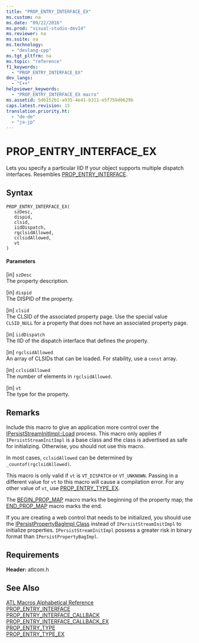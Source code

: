 ```yaml
---
title: "PROP_ENTRY_INTERFACE_EX"
ms.custom: na
ms.date: "09/22/2016"
ms.prod: "visual-studio-dev14"
ms.reviewer: na
ms.suite: na
ms.technology: 
  - "devlang-cpp"
ms.tgt_pltfrm: na
ms.topic: "reference"
f1_keywords: 
  - "PROP_ENTRY_INTERFACE_EX"
dev_langs: 
  - "C++"
helpviewer_keywords: 
  - "PROP_ENTRY_INTERFACE_EX macro"
ms.assetid: 5d6152b1-a935-4e41-b311-e5f759d0629b
caps.latest.revision: 15
translation.priority.ht: 
  - "de-de"
  - "ja-jp"
---
```

# PROP_ENTRY_INTERFACE_EX
Lets you specify a particular IID If your object supports multiple dispatch interfaces. Resembles [PROP_ENTRY_INTERFACE](../vs140/prop_entry_interface.md).  
  
## Syntax  
  
```  
PROP_ENTRY_INTERFACE_EX(  
   szDesc,  
   dispid,  
   clsid,  
   iidDispatch,  
   rgclsidAllowed,  
   cclsidAllowed,  
   vt  
)  
```  
  
#### Parameters  
 [in] `szDesc`  
 The property description.  
  
 [in] `dispid`  
 The DISPID of the property.  
  
 [in] `clsid`  
 The CLSID of the associated property page. Use the special value `CLSID_NULL` for a property that does not have an associated property page.  
  
 [in] `iidDispatch`  
 The IID of the dispatch interface that defines the property.  
  
 [in] `rgclsidAllowed`  
 An array of CLSIDs that can be loaded. For stability, use a `const` array.  
  
 [in] `cclsidAllowed`  
 The number of elements in `rgclsidAllowed`.  
  
 [in] `vt`  
 The type for the property.  
  
## Remarks  
 Include this macro to give an application more control over the [IPersistStreamInitImpl::Load](../vs140/ipersiststreaminitimpl--load.md) process. This macro only applies if `IPersistStreamInitImpl` is a base class and the class is advertised as safe for initializing. Otherwise, you should not use this macro.  
  
 In most cases, `cclsidAllowed` can be determined by `_countof(rgclsidAllowed)`.  
  
 This macro is only valid if `vt` is `VT_DISPATCH` or `VT_UNKNOWN`. Passing in a different value for `vt` to this macro will cause a compilation error. For any other value of `vt`, use [PROP_ENTRY_TYPE_EX](../vs140/prop_entry_type_ex.md).  
  
 The [BEGIN_PROP_MAP](../vs140/begin_prop_map.md) macro marks the beginning of the property map; the [END_PROP_MAP](../vs140/end_prop_map.md) macro marks the end.  
  
 If you are creating a web control that needs to be initialized, you should use the [IPersistPropertyBagImpl Class](../vs140/ipersistpropertybagimpl-class.md) instead of `IPersistStreamInitImpl` to initialize properties. `IPersistStreamInitImpl` possess a greater risk in binary format than `IPersistPropertyBagImpl`.  
  
## Requirements  
 **Header:** atlcom.h  
  
## See Also  
 [ATL Macros Alphabetical Reference](../vs140/atl-macros-alphabetical-reference.md)   
 [PROP_ENTRY_INTERFACE](../vs140/prop_entry_interface.md)   
 [PROP_ENTRY_INTERFACE_CALLBACK](../vs140/prop_entry_interface_callback.md)   
 [PROP_ENTRY_INTERFACE_CALLBACK_EX](../vs140/prop_entry_interface_callback_ex.md)   
 [PROP_ENTRY_TYPE](../vs140/prop_entry_type.md)   
 [PROP_ENTRY_TYPE_EX](../vs140/prop_entry_type_ex.md)